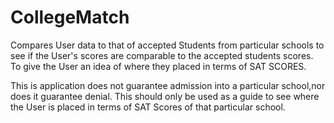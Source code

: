 # CollegeMatch
Compares User data to that of accepted Students from particular schools to see if the User's scores are comparable to the accepted students scores. To give the User an idea of where they placed in terms of SAT SCORES.


This is application does not guarantee admission into a particular school,nor does it guarantee denial. 
This should only be used as a guide to see where the User is placed in terms of  SAT Scores of that particular school.
